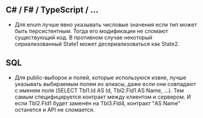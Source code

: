 ## C# / F# / TypeScript / ...
* Для enum лучше явно указывать числовые значения если тип может быть
  персистентным. Тогда его модификации не сломают существующий код. В противном
  случае некоторый сериализованный State1 может десериализоваться как State2.

## SQL
* Для public-выборок и полей, которые используюся извне, лучше указывать
  выбираемым полям их алиасы, даже если они совпадают с именем поля (SELECT
  Tbl1.Id AS Id, Tbl2.Fld1 AS Name, ...). Тем самым специфицируется
  контракт между клиентом и сервером. И если Tbl2.Fld1 будет заменён на
  Tbl3.Fld4, контракт "AS Name" останется и API не сломается.
